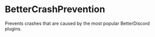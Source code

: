 # BetterCrashPrevention
Prevents crashes that are caused by the most popular BetterDiscord plugins.
